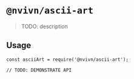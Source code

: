 # `@nvivn/ascii-art`

> TODO: description

## Usage

```
const asciiArt = require('@nvivn/ascii-art');

// TODO: DEMONSTRATE API
```
